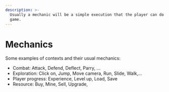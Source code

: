 ```yaml
---
description: >-
  Usually a mechanic will be a simple execution that the player can do in a
  game.
---
```


# Mechanics

 Some examples of contexts and their usual mechanics:

* Combat: Attack, Defend, Deflect, Parry, ...
* Exploration: Click on, Jump, Move camera, Run, Slide, Walk,...
* Player progress: Experience, Level up, Load, Save 
* Resource: Buy, Mine, Sell, Upgrade,

